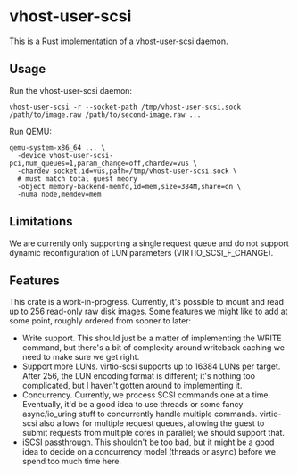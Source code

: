 # vhost-user-scsi

This is a Rust implementation of a vhost-user-scsi daemon.

## Usage

Run the vhost-user-scsi daemon:

```
vhost-user-scsi -r --socket-path /tmp/vhost-user-scsi.sock /path/to/image.raw /path/to/second-image.raw ...
```

Run QEMU:

```
qemu-system-x86_64 ... \
  -device vhost-user-scsi-pci,num_queues=1,param_change=off,chardev=vus \
  -chardev socket,id=vus,path=/tmp/vhost-user-scsi.sock \
  # must match total guest meory
  -object memory-backend-memfd,id=mem,size=384M,share=on \
  -numa node,memdev=mem
```

## Limitations

We are currently only supporting a single request queue and do not support
dynamic reconfiguration of LUN parameters (VIRTIO_SCSI_F_CHANGE).

## Features

This crate is a work-in-progress. Currently, it's possible to mount and read
up to 256 read-only raw disk images. Some features we might like to add
at some point, roughly ordered from sooner to later:

- Write support. This should just be a matter of implementing the WRITE
  command, but there's a bit of complexity around writeback caching we
  need to make sure we get right.
- Support more LUNs. virtio-scsi supports up to 16384 LUNs per target.
  After 256, the LUN encoding format is different; it's nothing too
  complicated, but I haven't gotten around to implementing it.
- Concurrency. Currently, we process SCSI commands one at a time. Eventually,
  it'd be a good idea to use threads or some fancy async/io_uring stuff to
  concurrently handle multiple commands. virtio-scsi also allows for multiple
  request queues, allowing the guest to submit requests from multiple cores
  in parallel; we should support that.
- iSCSI passthrough. This shouldn't be too bad, but it might be a good idea
  to decide on a concurrency model (threads or async) before we spend too much
  time here.
